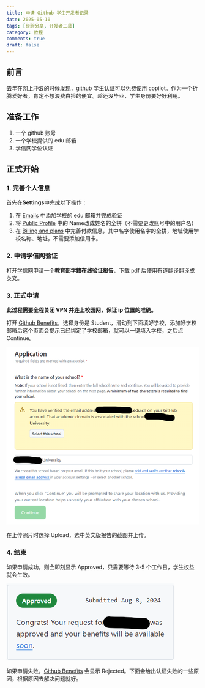 ```yaml
---
title: 申请 Github 学生开发者记录
date: 2025-05-10
tags: [经验分享, 开发者工具]
category: 教程
comments: true
draft: false
---
```


## 前言

去年在网上冲浪的时候发现，github 学生认证可以免费使用 copilot。作为一个折腾爱好者，肯定不想浪费白捡的便宜。趁还没毕业，学生身份要好好利用。

## 准备工作

1. 一个 github 账号
2. 一个学校提供的 edu 邮箱
3. 学信网学位认证

## 正式开始

### 1. 完善个人信息

首先在**Settings**中完成以下操作：

1. 在 [Emails](https://github.com/settings/emails) 中添加学校的 edu 邮箱并完成验证
2. 将 [Public Profile](https://github.com/settings/profile) 中的 Name改成姓名的全拼（不需要更改账号中的用户名）
3. 在 [Billing and plans](https://github.com/settings/billing/payment_information) 中完善付款信息，其中名字使用名字的全拼，地址使用学校名称、地址，不需要添加信用卡。

### 2. 申请学信网验证

打开[学信网](https://my.chsi.com.cn/archive/index.action)申请一个**教育部学籍在线验证报告**，下载 pdf 后使用有道翻译翻译成英文。

### 3. 正式申请

**此过程需要全程关闭 VPN 并连上校园网，保证 ip 位置的准确。**

打开 [Github Benefits](https://education.github.com/discount_requests/application)，选择身份是 Student，滑动到下面填好学校，添加好学校邮箱后这个页面会提示已经绑定了学校邮箱，就可以一键填入学校，之后点 Continue。

![GithubStudent-1](images\GithubStudent-1.png)

在上传照片时选择 Upload，选中英文版报告的截图并上传。

### 4. 结束

如果申请成功，则会即刻显示 Approved，只需要等待 3-5 个工作日，学生权益就会生效。

![GithubStudent-2](images\GithubStudent-2.png)

如果申请失败，[Github Benefits](https://education.github.com/discount_requests/application) 会显示 Rejected。下面会给出认证失败的一些原因，根据原因去解决问题就好。
